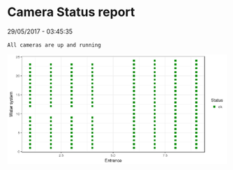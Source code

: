Camera Status report
================
29/05/2017 - 03:45:35

    All cameras are up and running

![](camreport_files/figure-markdown_github/unnamed-chunk-2-1.png)

